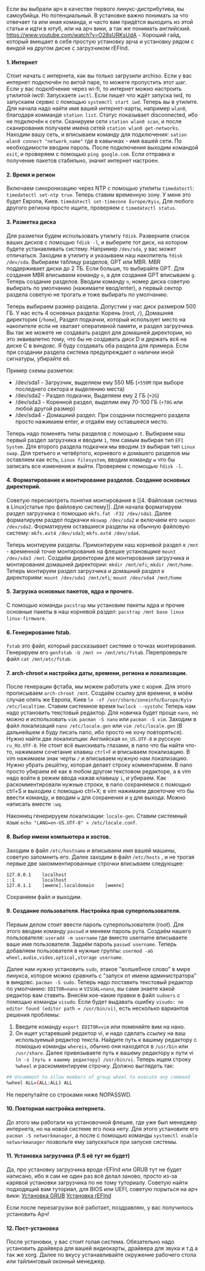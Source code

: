 Если вы выбрали арч в качестве первого линукс-дистрибутива, вы самоубийца. Но потенциальный.
В установке важно понимать за что отвечает та или иная команда, и часто вам придётся выходить из этой статьи и идти в ютуб, или на арч вики, а так же понимать английский. 
https://www.youtube.com/watch?v=O28sURKsUdA - Хороший гайд, который вмещает в себя простую установку арча и установку рядом с виндой на другом диске с загрузчиком rEFInd.
#### 1. Интернет
Стоит начать с интернета, как вы только загрузили archiso. Если у вас интернет подключён по витой паре, то можете пропустить этот шаг. Если у вас подклбчение через wi-fi, то интернет можно настроить утилитой iwctl:
Запускаете `iwctl`. Если пишет что ждёт запуска iwd, то запускаем сервис с помощью `systemctl start iwd`.
Теперь вы в утилите. Для начала надо найти имя вашей интернет-карты, например `wlan0`, благодаря комманде `station list`.  Статус показывает disconnected, ибо не подключён к сети. Сканируем сети `station wlan0 scan`, и после сканирования получаем имена сетей `station wlan0 get-networks`. Находим вашу сеть, и вписываем команду для подключения: `sation wlan0 connect "network_name"` где в кавычках - имя вашей сети. По необходимости вводим пароль. После подключения выходим командой `exit`, и проверяем с помощью `ping google.com`. Если отправка и получение пакетов стабильно, значит интернет настроен.

#### 2. Время и регион
Включаем синхронизацию через NTP с помощью утилиты `timedatectl`:
`timedatectl set-ntp true`. Теперь ставим временную зону. У меня это будет Европа, Киев. `timedatectl set-timezone Europe/Kyiv`, Для любого другого региона просто ищите, проверяем с `timedatectl status`.

#### 3. Разметка диска
Для разметки будем использовать утилиту `fdisk`. 
Разверните список ваших дисков с помощью `fdisk -l`, и выберите тот диск, на котором будете устанавливать систему. Например `/dev/sda`, у вас может отличаться. 
Заходим в утилиту и указываем наш накопитель `fdisk /dev/sda`.
Выбираем таблицу разделов, GPT или MBR. MBR поддерживает диски до 2 ТБ. Если больше, то выбирайте GPT. Для создания MBR вписываем команду `o`, а для создания GPT вписываем `g`.  Теперь создание  разделов. Вводим команду `n`, номер диска советую выбирать по умолчанию (нажимаете ввод/enter), а первый сектор раздела советую не трогать и тоже выбирать по умолчанию. 

Теперь выбираем размер раздела. Допустим у нас диск размером 500 ГБ. 
У нас есть 4 основных раздела: Корень (root, `/`), Домашняя директория (`/home`), Раздел подкачки, который использует место на накопителе если не хватает оперативной памяти, и раздел загрузчика. Вы так же можете не создавать раздел для домашней директории, но это эквивалетно тому, что бы не создавать диск D и держать всё на диске C в виндовс. Я буду создавать оба раздела для примера.  Если при создании раздела система предупреждает о наличии иной сигнатуры, убирайте её.

Пример схемы разметки:
- /dev/sda1 - Загрузчик, выделяем ему 550 МБ (`+550M` при выборе последнего сектора и выделению места)
- /dev/sda2 - Раздел подкачки, Выделяем ему 2 ГБ (`+2G`)
- /dev/sda3 - Коренной раздел, выделим ему 70-100 ГБ (`+70G` или любой другой размер) 
- /dev/sda4 - Домашний раздел. При создании последнего раздела просто нажимаем enter, и отдаём ему оставшееся место. 

Теперь надо поменять типы разделов с помощью `t`. Выбираем наш первый раздел загрузчика и вводим `1`, тем самым выбирая тип `EFI System`. Для второго раздела подкачки мы вводим `19` выбирая тип `Linux swap`. Для третьего и четвёртого, корневого и домашего разделов мы оставляем как есть, `Linux filesystem`, вводим команду `w` что бы записать все изменения и выйти. Проверяем с помощью `fdisk -l`.

#### 4. Форматирование и монтирование разделов. Создание основных директорий.
Советую пересмотреть понятия монтирования в [[4. Файловая система в Linux|статье про файловую систему]].
Для начала форматируем раздел загрузчика с помощью `mkfs.fat -F32 /dev/sda1`. Далее форматируем раздел подкачки `mkswap /dev/sda2` и включаем его `swapon /dev/sda2`. Форматируем оставшиеся разделы на обычную файловую систему: `mkfs.ext4 /dev/sda3`; `mkfs.ext4 /dev/sda4`.

Теперь монтируем разделы.
Примонтируем наш корневой раздел к `/mnt` - временной точке монтирования на флешке установщике `mount /dev/sda3 /mnt`. Создаём директории для монтирования загрузчика и монтирования домашней директории: `mkdir /mnt/efi`; `mkdir /mnt/home`.
Теперь монтируем раздел загрузчика и домашний раздел к директориям: `mount /dev/sda1 /mnt/efi`; `mount /dev/sda4 /mnt/home`

#### 5. Загрузка основных пакетов, ядра и прочего.
С помощью команды `pacstrap` мы установим пакеты ядра и прочие основные пакеты в наш корневой раздел: `pacstrap /mnt base linux linux-firmware`.

#### 6. Генерирование fstab.
`fstab` это файл, который рассказывает системе о точках монтирования. Генерируем его `genfstab -U /mnt >> /mnt/etc/fstab`. Перепроверьте файл `cat /mnt/etc/fstab`.

#### 7. arch-chroot и настройка даты, времени, региона и локализации. 
После генерации фстаба, мы можем работать уже с корня. Для этого прописываем `arch-chroot /mnt`.
Создаём ссылку для времени, в моём случае опять же Европа, Киев `ln -sf /usr/share/zoneinfo/Europe/Kyiv /etc/localtime`.
Ставим системное время `hwclock --systohc`
Теперь нам надо установить текстовый редактор. Для новичка будет проще `nano`, но можно и использовать `vim`. `pacman -S nano` или `pacman -S vim`. 
Заходим в файл локализаций `nano /etc/locale.gen` или `vim /etc/locale.gen` (В дальнейшем я буду писать nano, ибо просто не хочу повторяться).
Нужно найти две локализпции: Английская `en_US.UTF-8` и русскую `ru_RU.UTF-8`. Не стоит всё выискивать глазами, в nano что бы найти что-то, нажимаем сочетание клавиш `ctrl+F` и вписываем локализацию. В vim нажимаем знак черты `/` и вписываем нужную нам локализацию. 
Нужно убрать решётку, которая делает строку комментарием. В nano просто убираем её как в любом другом текстовом редакторе, а в vim надо войти в режим ввода нажав клавишу `i`, и убираем. Как раскомментировали нужные строки, в nano сохраняемся с помощью ctrl+S и выходим с помощью ctrl+X; в vim нажимаем двоеточие что бы ввести команду, и вводим `w` для сохранения и `q` для выхода. Можно написать вместе `:wq`.

Наконнец генерирууем локализации: `locale-gen`.
Ставим системный язык `echo "LANG=en-US.UTF-8" > /etc/locale.conf`.

#### 8. Выбор имени компьютера и хостов.
Заходим в файл `/etc/hostname` и вписываем имя вашей машины, советую запомнить его.
Далее заходим в файл `/etc/hosts` , и не трогая первые две закомментированные строчки вписываем следующее:
```
127.0.0.1    localhost
::1          localhost 
127.0.1.1    [имяпк].localdomain    [имяпк]
```

Сохраняем файл и выходим.

#### 9. Создание пользователя. Настройка прав суперпользователя.
Первым делом стоит ввести пароль суперпользователя (root). Для этого вводим команду `passwd` и меняем пароль рута. 
Создаём нашего пользователя: `useradd -m username` где вместо username вписываете ваше имя пользователя. Задаём пароль `passwd username`. Теперь добавляем пользователя в нужные группы: `usermod -aG wheel,audio,video,optical,storage username`.

Далее нам нужно установить `sudo`, этакое "волшебное слово" в мире линукса, которое можно сравнить с "запуск от имени администратора" в виндовс. `pacman -S sudo`.
Теперь надо поставить текстовый редактор по умолчанию: `EDITOR=nano` и `VISUAL=nano`, вы сами знаете какой редактор вам ставить. 
Внесём кое-какие правки в файл `sudoers` с помощью команды `visudo`. Если будет выдавать ошибку `visudo: no editor found (editor path = /usr/bin/vi)`, есть несколько вариантов решения проблемы:
1. Введите команду `export EDITOR=vim` или поменяйте вим на нано.
2. Он ищет устаревший редактор vi, и надо сделать ссылку на ваш используемый редактор текста. Найдите путь к вашему редактору с помощью команды `whereis`, обычно они находятся в `/usr/bin` или `/usr/share`. Далее привязываете путь к вашему редактору к пути vi `ln -s [путь к вашему редактору] /usr/bin/vi`.
Теперь ищем строку `%wheel` и раскомментируем строчку. Должно выглядеть так:


```bash
## Uncomment to allow members of group wheel to execute any command
%wheel ALL=(ALL:ALL) ALL
```
Не перепутайте со строками ниже NOPASSWD. 

#### 10. Повторная настройка интернета.
До этого мы работали на установочной флешке, где уже был менеджер интернета, но на новой системе его пока нету. Для этого установите его `pacman -S networkmanager`, а после с помощью команды `systemctl enable networkmanager` позвольте ему запускаться при запуске системы.

#### 11. Установка загрузчика (P.S её тут не будет)
Да, про установку загрузчика вроде rEFInd или GRUB тут не будет написано, ибо я сам не один раз всё делал заново, просто из-за карявой установки загрузчика по не тому туториалу. Советую найти подходящий вам туториал, для BIOS или UEFI, советую порыться на арч вики:
[Установка GRUB](https://wiki.archlinux.org/title/GRUB_(%D0%A0%D1%83%D1%81%D1%81%D0%BA%D0%B8%D0%B9)#)
[Установка rEFInd](https://wiki.archlinux.org/title/REFInd_(%D0%A0%D1%83%D1%81%D1%81%D0%BA%D0%B8%D0%B9)#)

Если после перезагрузки всё работает, поздравляю, у вас получилось установить Арч!

#### 12. Пост-установка
После установки, у вас стоит голая система. Обязательно надо установить драйвера для вашей видеокарты, драйвера для звука и т.д а так же xorg. Далее по вкусу устанавливайте окружение рабочего стола или тайлинговый оконный менеджер. 


